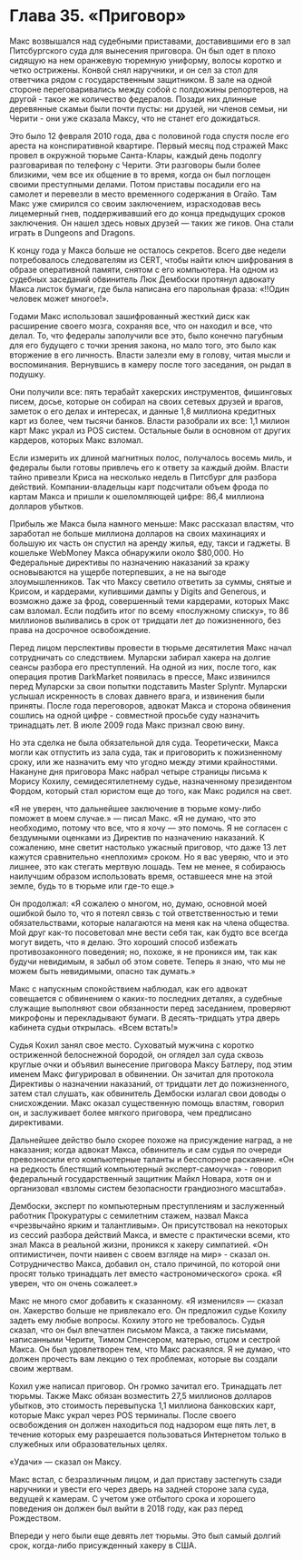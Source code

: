 # Глава 35. «Приговор»

Макс возвышался над судебными приставами, доставившими его в зал Питсбургского суда для вынесения приговора. Он был одет в плохо сидящую на нем оранжевую тюремную униформу, волосы коротко и четко острижены. Конвой снял наручники, и он сел за стол для ответчика рядом с государственным защитником. В зале на одной стороне переговаривались между собой с полдюжины репортеров, на другой - такое же количество федералов. Позади них длинные деревянные скамьи были почти пусты: ни друзей, ни членов семьи, ни Черити - они уже сказала Максу, что не станет его дожидаться.

Это было 12 февраля 2010 года, два с половиной года спустя после его ареста на конспиративной квартире. Первый месяц под стражей Макс провел в окружной тюрьме Санта-Клары, каждый день подолгу разговаривая по телефону с Черити. Эти разговоры были более близкими, чем все их общение в то время, когда он был поглощен своими преступными делами. Потом приставы посадили его на самолет и перевезли в место временного содержания в Огайо. Там Макс уже смирился со своим заключением, израсходовав весь лицемерный гнев, поддерживавший его до конца предыдущих сроков заключения. Он нашел здесь новых друзей — таких же гиков. Она стали играть в Dungeons and Dragons.

К концу года у Макса больше не осталось секретов. Всего две недели потребовалось следователям из CERT, чтобы найти ключ шифрования в образе оперативной памяти, снятом с его компьютера. На одном из судебных заседаний обвинитель Люк Дембоски протянул адвокату Макса листок бумаги, где была написана его парольная фраза: «!!Один человек может многое!».

Годами Макс использовал зашифрованный жесткий диск как расширение своего мозга, сохраняя все, что он находил и все, что делал. То, что федералы заполучили все это, было конечно пагубным для его будущего с точки зрения закона, но мало того, это было как вторжение в его личность. Власти залезли ему в голову, читая мысли и воспоминания. Вернувшись в камеру после того заседания, он рыдал в подушку.

Они получили все: пять терабайт хакерских инструментов, фишинговых писем, досье, которые он собирал на своих сетевых друзей и врагов, заметок о его делах и интересах, и данные 1,8 миллиона кредитных карт из более, чем тысячи банков. Власти разобрали их все: 1,1 милион карт Макс украл из POS систем. Остальные были в основном от других кардеров, которых Макс взломал.

Если измерить их длиной магнитных полос, получалось восемь миль, и федералы были готовы привлечь его к ответу за каждый дюйм. Власти тайно привезли Криса на несколько недель в Питсбург для разбора действий. Компании-владельцы карт подсчитали объем фрода по картам Макса и пришли к ошеломляющей цифре: 86,4 миллиона долларов убытков.

Прибыль же Макса была намного меньше: Макс рассказал властям, что заработал не больше миллиона долларов на своих махинациях и большую их часть он спустил на аренду жилья, еду, такси и гаджеты. В кошельке WebMoney Макса обнаружили около $80,000. Но Федеральные директивы по назначению наказаний за кражу основываются на ущербе потерпевших, а не на выгоде злоумышленников. Так что Максу светило ответить за суммы, снятые и Крисом, и кардерами, купившими дампы у Digits and Generous, и возможно даже за фрод, совершенный теми кардерами, которых Макс сам взломал. Если подбить итог по всему «послужному списку», то 86 миллионов выливались в срок от тридцати лет до пожизненного, без права на досрочное освобождение.

Перед лицом перспективы провести в тюрьме десятилетия Макс начал сотрудничать со следствием. Муларски забирал хакера на долгие сеансы разбора его преступлений.  На одной из них, после того, как операция против DarkMarket появилась в прессе, Макс извинился перед Муларски за свои попытки подставить Master Splyntr. Муларски услышал искренность в словах давнего врага, и извинения были приняты. После года переговоров, адвокат Макса и сторона обвинения сошлись на одной цифре - совместной просьбе суду назначить тринадцать лет. В июле 2009 года Макс признал свою вину.

Но эта сделка не была обязательной для суда. Теоретически, Макса могли как  отпустить из зала суда, так и приговорить к пожизненному сроку, или же назначить ему что угодно между этими крайностями. Накануне дня приговора Макс набрал четыре страницы письма к Морису Кохилу, семидесятилетнему судье, назначенному президентом Фордом, который стал юристом еще до того, как Макс родился на свет.

«Я не уверен, что дальнейшее заключение в тюрьме кому-либо поможет в моем случае.» — писал Макс. «Я не думаю, что это необходимо, потому что все, что я хочу — это помочь. Я не согласен с бездумными оценками из Директив по назначению наказаний. К сожалению, мне светит настолько ужасный приговор, что даже 13 лет кажутся сравнительно «неплохим» сроком. Но я вас уверяю, что и это лишнее, это как стегать мертвую лошадь. Тем не менее, я собираюсь наилучшим образом использовать время, оставшееся мне на этой земле, будь то в тюрьме или где-то еще.»

Он продолжал: «Я сожалею о многом, но, думаю, основной моей ошибкой было то, что я потеял связь с той ответственностью и теми обязательствами, которые налагаются на меня как на члена общества. Мой друг как-то посоветовал мне вести себя так, как будто все всегда могут видеть, что я делаю. Это хороший способ избежать противозаконного поведения; но, похоже, я не проникся им, так как будучи невидимым, я забыл об этом совете. Теперь я знаю, что мы не можем быть невидимыми, опасно так думать.»

Макс с напускным спокойствием наблюдал, как его адвокат совещается с обвинением о каких-то последних деталях, а судебные служащие выполняют свои обязанности перед заседанием, проверяют микрофоны и перекладывают бумаги. В десять-тридцать утра дверь кабинета судьи открылась. «Всем встать!»

Судья Кохил занял свое место. Суховатый мужчина с коротко остриженной белоснежной бородой, он оглядел зал суда сквозь круглые очки и объявил вынесение приговора Максу Батлеру, под этим именем Макс фигурировал в обвинении. Он зачитал для протокола Директивы о назначении наказаний, от тридцати лет до пожизненного, затем стал слушать, как обвинитель Дембоски излагал свои доводы о снисхождении. Макс оказал существенную помощь властям, говорил он, и заслуживает более мягкого приговора, чем предписано директивами.

Дальнейшее действо было скорее похоже на присуждение наград, а не наказания; когда адвокат Макса, обвинитель и сам судья по очереди превозносили его компьютерные таланты и бесспорное раскаяние. «Он на редкость блестящий компьютерный эксперт-самоучка» - говорил федеральный государственный защитник Майкл Новара, хотя он и организовал «взломы систем безопасности грандиозного масштаба».

Дембоски, эксперт по компьютерным преступлениям и заслуженный работник Прокуратуры с семилетним стажем, назвал Макса «чрезвычайно ярким и талантливым». Он присутствовал на некоторых из сессий разбора действий Макса, и вместе с практически всеми, кто знал Макса в реальной жизни, проникся к хакеру симпатией. «Он оптимистичен, почти наивен с своем взгляде на мир» - сказал он. Сотрудничество Макса, добавил он, стало причиной, по которой они просят только тринадцать лет вместо «астрономического» срока. «Я уверен, что он очень сожалеет.»

Макс не много смог добавить к сказанному. «Я изменился» — сказал он. Хакерство больше не привлекало его. Он предложил судье Кохилу задеть ему любые вопросы. Кохилу этого не требовалось. Судья сказал, что он был впечатлен письмом Макса, а также письмами, написанными Черити, Тимом Спенсером, матерью, отцом и сестрой Макса. Он был удовлетворен тем, что Макс раскаялся. Я не думаю, что должен прочесть вам лекцию о тех проблемах, которые вы создали своим жертвам.

Кохил уже написал приговор. Он громко зачитал его. Тринадцать лет тюрьмы. Также Макс обязан возместить 27,5 миллионов долларов убытков, это стоимость перевыпуска 1,1 миллиона банковских карт, которые Макс украл через POS терминалы. После своего освобождения он должен находиться под надзором еще пять лет, в течение которых ему разрешается пользоваться Интернетом только в служебных или образовательных целях.

«Удачи» — сказал он Максу.

Макс встал, с безразличным лицом, и дал приставу застегнуть сзади наручники и увести его через дверь на задней стороне зала суда, ведущей к камерам. С учетом уже отбытого срока и хорошего поведения он должен был выйти в 2018 году, как раз перед Рождеством.

Впереди у него были еще девять лет тюрьмы. Это был самый долгий срок, когда-либо присужденный хакеру в США.
